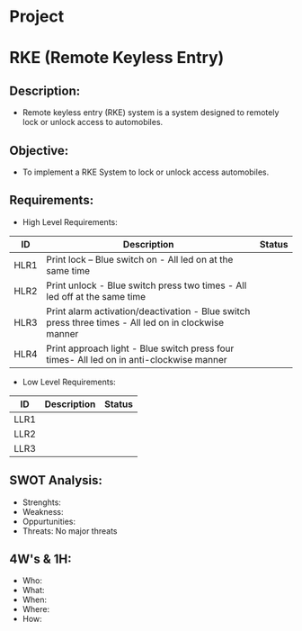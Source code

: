 # Project
# RKE (Remote Keyless Entry)
## Description:
* Remote keyless entry (RKE) system is a system designed to remotely lock or unlock access to automobiles. 
## Objective:
* To implement a RKE System to lock or unlock access automobiles.
## Requirements:
* High Level Requirements:

|  ID  |  Description  |  Status  |
| ------  | -------  |  -------  |
|  HLR1  |  Print lock – Blue switch on - All led on at the same time  | 
|  HLR2  |  Print unlock - Blue switch press two times - All led off at the same time  |
|  HLR3  |  Print alarm activation/deactivation - Blue switch press three times - All led on in clockwise manner  |
|  HLR4  |  Print approach light - Blue switch press four times- All led on in anti-clockwise manner  | 

* Low Level Requirements:

|  ID  |  Description  |  Status  |
|  ------  |  ------  |  ------  |
|  LLR1  |    |
|  LLR2  |    |
|  LLR3  |    |
## SWOT Analysis:
* Strenghts: 
* Weakness:  
* Oppurtunities: 
* Threats: No major threats
## 4W's & 1H:
* Who: 
* What: 
* When: 
* Where: 
* How: 
